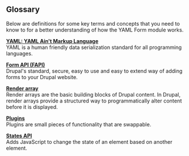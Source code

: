 Glossary
--------

Below are definitions for some key terms and concepts that you need to know 
to for a better understanding of how the YAML Form module works.
 
**[YAML: YAML Ain't Markup Language](http://yaml.org/)**  
YAML is a human friendly data serialization standard for all programming 
languages.

**[Form API (FAPI)](https://www.drupal.org/node/2117411)**  
Drupal's standard, secure, easy to use and easy to extend way of adding 
forms to your Drupal website.

**[Render array](https://www.drupal.org/developing/api/8/render/arrays)**  
Render arrays are the basic building blocks of Drupal content. In Drupal, 
render arrays provide a structured way to programmatically alter content 
before it is displayed. 

**[Plugins](https://www.drupal.org/developing/api/8/plugins)**  
Plugins are small pieces of functionality that are swappable.

**[States API](https://api.drupal.org/api/drupal/core%21includes%21common.inc/function/drupal_process_states)**  
Adds JavaScript to change the state of an element based on another element. 
